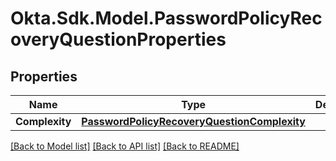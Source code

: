 # Okta.Sdk.Model.PasswordPolicyRecoveryQuestionProperties
## Properties

Name | Type | Description | Notes
------------ | ------------- | ------------- | -------------
**Complexity** | [**PasswordPolicyRecoveryQuestionComplexity**](PasswordPolicyRecoveryQuestionComplexity.md) |  | [optional] 

[[Back to Model list]](../README.md#documentation-for-models) [[Back to API list]](../README.md#documentation-for-api-endpoints) [[Back to README]](../README.md)

